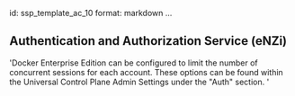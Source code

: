 id: ssp_template_ac_10
format: markdown
...
## Authentication and Authorization Service (eNZi)

'Docker Enterprise Edition can be configured to limit the number of
concurrent sessions for each account. These options can be found
within the Universal Control Plane Admin Settings under the "Auth"
section. '
